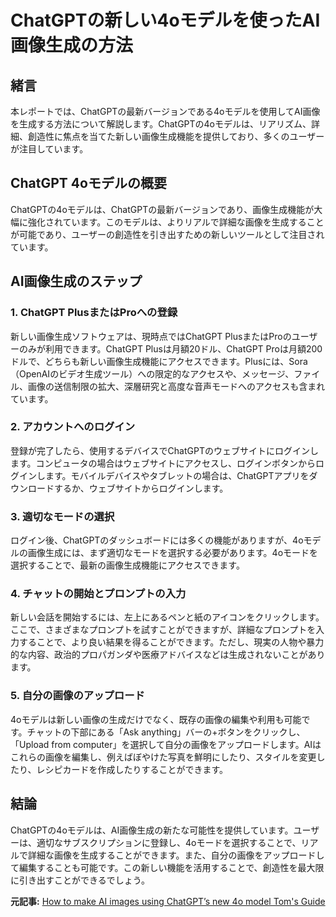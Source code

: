 # ChatGPTの新しい4oモデルを使ったAI画像生成の方法

## 緒言

本レポートでは、ChatGPTの最新バージョンである4oモデルを使用してAI画像を生成する方法について解説します。ChatGPTの4oモデルは、リアリズム、詳細、創造性に焦点を当てた新しい画像生成機能を提供しており、多くのユーザーが注目しています。

## ChatGPT 4oモデルの概要

ChatGPTの4oモデルは、ChatGPTの最新バージョンであり、画像生成機能が大幅に強化されています。このモデルは、よりリアルで詳細な画像を生成することが可能であり、ユーザーの創造性を引き出すための新しいツールとして注目されています。

## AI画像生成のステップ

### 1. ChatGPT PlusまたはProへの登録

新しい画像生成ソフトウェアは、現時点ではChatGPT PlusまたはProのユーザーのみが利用できます。ChatGPT Plusは月額20ドル、ChatGPT Proは月額200ドルで、どちらも新しい画像生成機能にアクセスできます。Plusには、Sora（OpenAIのビデオ生成ツール）への限定的なアクセスや、メッセージ、ファイル、画像の送信制限の拡大、深層研究と高度な音声モードへのアクセスも含まれています。

### 2. アカウントへのログイン

登録が完了したら、使用するデバイスでChatGPTのウェブサイトにログインします。コンピュータの場合はウェブサイトにアクセスし、ログインボタンからログインします。モバイルデバイスやタブレットの場合は、ChatGPTアプリをダウンロードするか、ウェブサイトからログインします。

### 3. 適切なモードの選択

ログイン後、ChatGPTのダッシュボードには多くの機能がありますが、4oモデルの画像生成には、まず適切なモードを選択する必要があります。4oモードを選択することで、最新の画像生成機能にアクセスできます。

### 4. チャットの開始とプロンプトの入力

新しい会話を開始するには、左上にあるペンと紙のアイコンをクリックします。ここで、さまざまなプロンプトを試すことができますが、詳細なプロンプトを入力することで、より良い結果を得ることができます。ただし、現実の人物や暴力的な内容、政治的プロパガンダや医療アドバイスなどは生成されないことがあります。

### 5. 自分の画像のアップロード

4oモデルは新しい画像の生成だけでなく、既存の画像の編集や利用も可能です。チャットの下部にある「Ask anything」バーの+ボタンをクリックし、「Upload from computer」を選択して自分の画像をアップロードします。AIはこれらの画像を編集し、例えばぼやけた写真を鮮明にしたり、スタイルを変更したり、レシピカードを作成したりすることができます。

## 結論

ChatGPTの4oモデルは、AI画像生成の新たな可能性を提供しています。ユーザーは、適切なサブスクリプションに登録し、4oモードを選択することで、リアルで詳細な画像を生成することができます。また、自分の画像をアップロードして編集することも可能です。この新しい機能を活用することで、創造性を最大限に引き出すことができるでしょう。

**元記事:** [How to make AI images using ChatGPT’s new 4o model Tom's Guide](https://www.tomsguide.com/ai/how-to-make-images-using-chatgpt-4o-model)